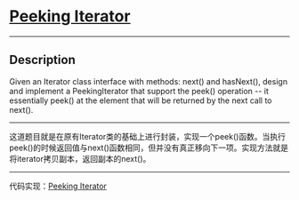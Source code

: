 # [Peeking Iterator](https://leetcode.com/problems/peeking-iterator/)

---

## Description

Given an Iterator class interface with methods: next() and hasNext(), design and implement a PeekingIterator that support the peek() operation -- it essentially peek() at the element that will be returned by the next call to next().

---

这道题目就是在原有Iterator类的基础上进行封装，实现一个peek()函数。当执行peek()的时候返回值与next()函数相同，但并没有真正移向下一项。实现方法就是将iterator拷贝副本，返回副本的next()。

---

代码实现：[Peeking Iterator](./PeekingIterator.py)

